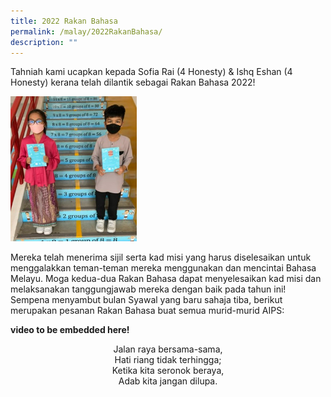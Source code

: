 ```yaml
---
title: 2022 Rakan Bahasa
permalink: /malay/2022RakanBahasa/
description: ""
---
```

Tahniah kami ucapkan kepada Sofia Rai (4 Honesty) &amp; Ishq Eshan (4 Honesty) kerana telah dilantik sebagai Rakan Bahasa 2022!

<img src="/images/malay2-1.jpg" style="width:40%" alt="2022 Rakan Bahasa">

Mereka telah menerima sijil serta kad misi yang harus diselesaikan untuk menggalakkan teman-teman mereka menggunakan dan mencintai Bahasa Melayu. Moga kedua-dua Rakan Bahasa dapat menyelesaikan kad misi dan melaksanakan tanggungjawab mereka dengan baik pada tahun ini!
Sempena menyambut bulan Syawal yang baru sahaja tiba, berikut merupakan pesanan Rakan Bahasa buat semua murid-murid AIPS:

**video to be embedded here!**

<p style="text-align:center;">Jalan raya bersama-sama,<br>Hati riang tidak terhingga;<br>Ketika kita seronok beraya,<br>Adab kita jangan dilupa.</p>